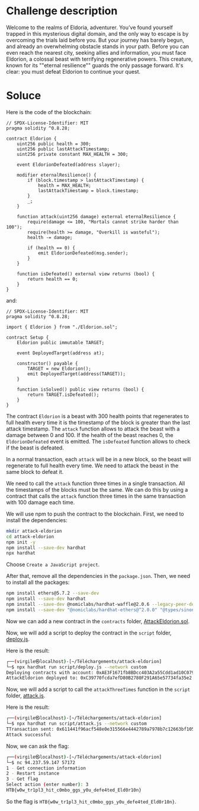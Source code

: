 # Challenge description

Welcome to the realms of Eldoria, adventurer. You’ve found yourself trapped in this mysterious digital domain, and the only way to escape is by overcoming the trials laid before you. But your journey has barely begun, and already an overwhelming obstacle stands in your path. Before you can even reach the nearest city, seeking allies and information, you must face Eldorion, a colossal beast with terrifying regenerative powers. This creature, known for its ""eternal resilience"" guards the only passage forward. It's clear: you must defeat Eldorion to continue your quest.

# Soluce

Here is the code of the blockchain:

```solidity
// SPDX-License-Identifier: MIT
pragma solidity ^0.8.28;

contract Eldorion {
    uint256 public health = 300;
    uint256 public lastAttackTimestamp;
    uint256 private constant MAX_HEALTH = 300;
    
    event EldorionDefeated(address slayer);
    
    modifier eternalResilience() {
        if (block.timestamp > lastAttackTimestamp) {
            health = MAX_HEALTH;
            lastAttackTimestamp = block.timestamp;
        }
        _;
    }
    
    function attack(uint256 damage) external eternalResilience {
        require(damage <= 100, "Mortals cannot strike harder than 100");
        require(health >= damage, "Overkill is wasteful");
        health -= damage;
        
        if (health == 0) {
            emit EldorionDefeated(msg.sender);
        }
    }

    function isDefeated() external view returns (bool) {
        return health == 0;
    }
}
```

and:

```solidity
// SPDX-License-Identifier: MIT
pragma solidity ^0.8.28;

import { Eldorion } from "./Eldorion.sol";

contract Setup {
    Eldorion public immutable TARGET;
    
    event DeployedTarget(address at);

    constructor() payable {
        TARGET = new Eldorion();
        emit DeployedTarget(address(TARGET));
    }

    function isSolved() public view returns (bool) {
        return TARGET.isDefeated();
    }
}
```

The contract `Eldorion` is a beast with 300 health points that regenerates to full health every time it is the timestamp of the block is greater than the last attack timestamp. The `attack` function allows to attack the beast with a damage between 0 and 100. If the health of the beast reaches 0, the `EldorionDefeated` event is emitted. The `isDefeated` function allows to check if the beast is defeated. 

In a normal transaction, each `attack` will be in a new block, so the beast will regenerate to full health every time. We need to attack the beast in the same block to defeat it.

We need to call the `attack` function three times in a single transaction. All the timestamps of the blocks must be the same. We can do this by using a contract that calls the `attack` function three times in the same transaction with 100 damage each time.

We will use npm to push the contract to the blockchain. First, we need to install the dependencies:

```sh
mkdir attack-eldorion
cd attack-eldorion
npm init -y
npm install --save-dev hardhat
npx hardhat
```

Choose `Create a JavaScript project`.

After that, remove all the dependencies in the `package.json`.
Then, we need to install all the packages:

```sh
npm install ethers@5.7.2 --save-dev
npm install --save-dev hardhat
npm install --save-dev @nomiclabs/hardhat-waffle@2.0.6 --legacy-peer-deps
npm install --save-dev "@nomiclabs/hardhat-ethers@^2.0.0" "@types/sinon-chai@^3.2.3" "ethereum-waffle@*"
```

Now we can add a new contract in the `contracts` folder, [AttackEldorion.sol](code/AttackEldorion.sol).

Now, we will add a script to deploy the contract in the `script` folder, [deploy.js](code/deploy.js).

Here is the result:

```sh
┌──(virgile㉿localhost)-[~/Téléchargements/attack-eldorion]
└─$ npx hardhat run script/deploy.js --network custom
Deploying contracts with account: 0xAE3F1671fb8BDcc403A2a55Cdd1ad10C079763e3
AttackEldorion deployed to: 0xC39770fcda7efD80B2780F291A65e57734fa35e2
```

Now, we will add a script to call the `attackThreeTimes` function in the `script` folder, [attack.js](code/attack.js).

Here is the result:

```sh
┌──(virgile㉿localhost)-[~/Téléchargements/attack-eldorion]
└─$ npx hardhat run script/attack.js --network custom
TTransaction sent: 0x611441f96acf548e0e315566e4442789a7978b7c12663bf105753be554653863
Attack successful
```

Now, we can ask the flag:

```sh
┌──(virgile㉿localhost)-[~/Téléchargements/attack-eldorion]
└─$ nc 94.237.59.147 57172
1 - Get connection information
2 - Restart instance
3 - Get flag
Select action (enter number): 3
HTB{w0w_tr1pl3_hit_c0mbo_ggs_y0u_defe4ted_Eld0r10n}
```

So the flag is `HTB{w0w_tr1pl3_hit_c0mbo_ggs_y0u_defe4ted_Eld0r10n}`.